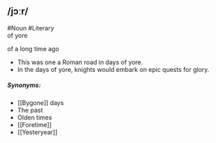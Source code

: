 ## /jɔːr/  
#Noun  #Literary  
of yore

of a long time ago

- This was one a Roman road in days of yore.
- In the days of yore, knights would embark on epic quests for glory. 

##### Synonyms:
- [[Bygone]] days
- The past
- Olden times
- [[Foretime]]
- [[Yesteryear]]
